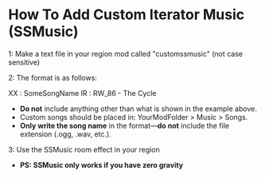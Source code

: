 # How To Add Custom Iterator Music (SSMusic)

1: Make a text file in your region mod called "customssmusic" (not case sensitive)

2: The format is as follows:

<LINE>XX : SomeSongName
<LINE>IR : RW_86 - The Cycle

- **Do not** include anything other than what is shown in the example above.
- Custom songs should be placed in: YourModFolder > Music > Songs.
- **Only write the song name** in the format—**do not** include the file extension (.ogg, .wav, etc.).

3: Use the SSMusic room effect in your region
- **PS: SSMusic only works if you have zero gravity**
